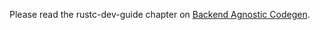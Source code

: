 Please read the rustc-dev-guide chapter on [Backend Agnostic Codegen][bac].

[bac]: https://rust-lang.github.io/rustc-dev-guide/codegen/backend-agnostic.html
